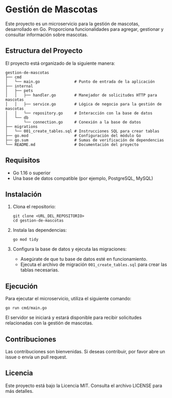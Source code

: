 # Gestión de Mascotas

Este proyecto es un microservicio para la gestión de mascotas, desarrollado en Go. Proporciona funcionalidades para agregar, gestionar y consultar información sobre mascotas.

## Estructura del Proyecto

El proyecto está organizado de la siguiente manera:

```
gestion-de-mascotas
├── cmd
│   └── main.go               # Punto de entrada de la aplicación
├── internal
│   ├── pets
│   │   ├── handler.go        # Manejador de solicitudes HTTP para mascotas
│   │   ├── service.go        # Lógica de negocio para la gestión de mascotas
│   │   └── repository.go     # Interacción con la base de datos
│   └── db
│       └── connection.go     # Conexión a la base de datos
├── migrations
│   └── 001_create_tables.sql # Instrucciones SQL para crear tablas
├── go.mod                    # Configuración del módulo Go
├── go.sum                    # Sumas de verificación de dependencias
└── README.md                 # Documentación del proyecto
```

## Requisitos

- Go 1.16 o superior
- Una base de datos compatible (por ejemplo, PostgreSQL, MySQL)

## Instalación

1. Clona el repositorio:
   ```
   git clone <URL_DEL_REPOSITORIO>
   cd gestion-de-mascotas
   ```

2. Instala las dependencias:
   ```
   go mod tidy
   ```

3. Configura la base de datos y ejecuta las migraciones:
   - Asegúrate de que tu base de datos esté en funcionamiento.
   - Ejecuta el archivo de migración `001_create_tables.sql` para crear las tablas necesarias.

## Ejecución

Para ejecutar el microservicio, utiliza el siguiente comando:

```
go run cmd/main.go
```

El servidor se iniciará y estará disponible para recibir solicitudes relacionadas con la gestión de mascotas.

## Contribuciones

Las contribuciones son bienvenidas. Si deseas contribuir, por favor abre un issue o envía un pull request.

## Licencia

Este proyecto está bajo la Licencia MIT. Consulta el archivo LICENSE para más detalles.